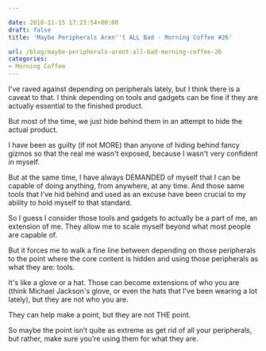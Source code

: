 ```yaml
---

date: 2018-11-15 17:23:54+00:00
draft: false
title: 'Maybe Peripherals Aren''t ALL Bad - Morning Coffee #26'

url: /blog/maybe-peripherals-arent-all-bad-morning-coffee-26
categories:
- Morning Coffee
---
```




 


I've raved against depending on peripherals lately, but I think there is a caveat to that. I think depending on tools and gadgets can be fine if they are actually essential to the finished product.  
  
But most of the time, we just hide behind them in an attempt to hide the actual product.  
  
I have been as guilty (if not MORE) than anyone of hiding behind fancy gizmos so that the real me wasn't exposed, because I wasn't very confident in myself.  
  
But at the same time, I have always DEMANDED of myself that I can be capable of doing anything, from anywhere, at any time. And those same tools that I've hid behind and used as an excuse have been crucial to my ability to hold myself to that standard.  
  
So I guess I consider those tools and gadgets to actually be a part of me, an extension of me. They allow me to scale myself beyond what most people are capable of.  
  
But it forces me to walk a fine line between depending on those peripherals to the point where the core content is hidden and using those peripherals as what they are: tools.  
  
It's like a glove or a hat. Those can become extensions of who you are (think Michael Jackson's glove, or even the hats that I've been wearing a lot lately), but they are not who you are.  
  
They can help make a point, but they are not THE point. 

So maybe the point isn’t quite as extreme as get rid of all your peripherals, but rather, make sure you’re using them for what they are.
